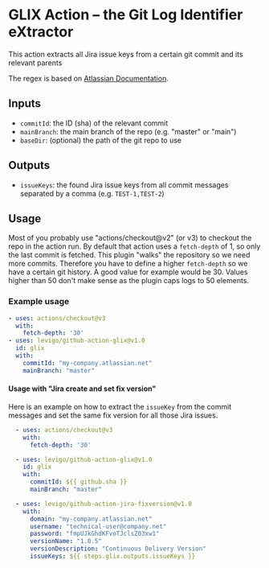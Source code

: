 # GLIX Action – the Git Log Identifier eXtractor

This action extracts all Jira issue keys from a certain git commit and its relevant parents

The regex is based on [Atlassian Documentation](https://confluence.atlassian.com/stashkb/integrating-with-custom-jira-issue-key-313460921.html).

## Inputs
- `commitId`: the ID (sha) of the relevant commit
- `mainBranch`: the main branch of the repo (e.g. "master" or "main")
- `baseDir`: (optional) the path of the git repo to use

## Outputs
- `issueKeys`: the found Jira issue keys from all commit messages separated by a comma (e.g. `TEST-1,TEST-2`)

## Usage

Most of you probably use "actions/checkout@v2" (or v3) to checkout the repo in the action run.
By default that action uses a `fetch-depth` of 1, so only the last commit is fetched. 
This plugin "walks" the repository so we need more commits. Therefore
you have to define a higher `fetch-depth` so we have a certain git history.
A good value for example would be 30. Values higher than 50 don't make sense
as the plugin caps logs to 50 elements.

### Example usage
```yaml
- uses: actions/checkout@v3
  with:
    fetch-depth: '30'
- uses: levigo/github-action-glix@v1.0
  id: glix
  with:
    commitId: "my-company.atlassian.net"
    mainBranch: "master"
```

#### Usage with "Jira create and set fix version"

Here is an example on how to extract the `issueKey` from the commit messages and set the same fix version 
for all those Jira issues.

```yaml
  - uses: actions/checkout@v3
    with:
      fetch-depth: '30'

  - uses: levigo/github-action-glix@v1.0
    id: glix
    with:
      commitId: ${{ github.sha }}
      mainBranch: "master"

  - uses: levigo/github-action-jira-fixversion@v1.0
    with:
      domain: "my-company.atlassian.net"
      username: "technical-user@company.net"
      password: "fmpUJkGhdKFvoTJclsZ03xw1"
      versionName: "1.0.5"
      versionDescription: "Continuous Delivery Version"
      issueKeys: ${{ steps.glix.outputs.issueKeys }}
```
